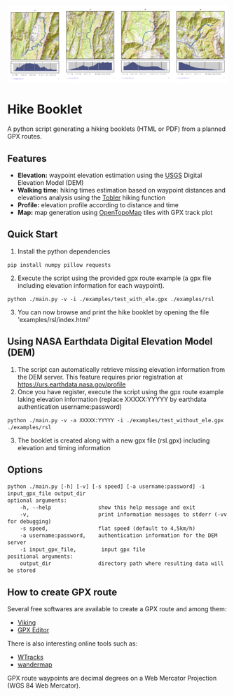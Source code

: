 ![](examples/book-sample.png)

# Hike Booklet
A python script generating a hiking booklets (HTML or PDF) from a planned GPX routes.

## Features
* **Elevation:** waypoint elevation estimation using the [USGS](https://www.usgs.gov/faqs/what-types-elevation-datasets-are-available-what-formats-do-they-come-and-where-can-i-download?qt-news_science_products=0#qt-news_science_products) Digital Elevation Model (DEM)
* **Walking time:**  hiking times estimation based on waypoint distances and elevations analysis using the [Tobler](https://en.wikipedia.org/wiki/Tobler%27s_hiking_function) hiking function
* **Profile:** elevation profile according to distance and time
* **Map:** map generation using [OpenTopoMap](https://opentopomap.org) tiles with GPX track plot

## Quick Start
1. Install the python dependencies
```
pip install numpy pillow requests
```
2. Execute the script using the provided gpx route example (a gpx file including elevation information for each waypoint).
```
python ./main.py -v -i ./examples/test_with_ele.gpx ./examples/rsl
```
3.  You can now browse and print the hike booklet by opening the file 'examples/rsl/index.html'

## Using NASA Earthdata Digital Elevation Model (DEM)
1. The script can automatically retrieve missing elevation information from the DEM server. This feature requires prior registration at https://urs.earthdata.nasa.gov/profile
2. Once you have register, execute the script using the gpx route example laking elevation information (replace XXXXX:YYYYY by earthdata authentication username:password)
```
python ./main.py -v -a XXXXX:YYYYY -i ./examples/test_without_ele.gpx ./examples/rsl
```
3. The booklet is created  along with a new gpx file (rsl.gpx) including elevation and timing information

## Options
```
python ./main.py [-h] [-v] [-s speed] [-a username:password] -i input_gpx_file output_dir
optional arguments:
    -h, --help               show this help message and exit
    -v,                      print information messages to stderr (-vv for debugging)
    -s speed,                flat speed (default to 4,5km/h)
    -a username:password,    authentication information for the DEM server
    -i input_gpx_file,        input gpx file
positional arguments:
    output_dir               directory path where resulting data will be stored
```

## How to create GPX route
Several free softwares are available to create a GPX route and among them:
- [Viking](https://sourceforge.net/projects/viking/)
- [GPX Editor](https://sourceforge.net/projects/gpxeditor/)

There is also interesting online tools such as:
* [WTracks](https://opoto.github.io/wtracks/)
* [wandermap](http://www.wandermap.net/)

GPX route waypoints are decimal degrees on a Web Mercator Projection (WGS 84 Web Mercator).